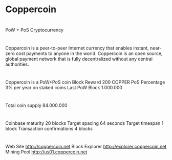

# Coppercoin
#
PoW + PoS Cryptocurrency
#
Coppercoin is a peer-to-peer Internet currency that enables instant, near-zero cost payments to anyone in the world. 
Coppercoin is an open source, global payment network that is fully decentralized without any central authorities. 
#
Coppercoin is a PoW+PoS coin
Block Reward 200 COPPER
PoS Percentage  3% per year on staked coins
Last PoW Block 1.000.000
#
Total coin supply 84.000.000
#
Coinbase maturity 20 blocks
Target spacing 64 seconds
Target timespan 1 block
Transaction confirmations 4 blocks
#
Web Site http://coppercoin.net
Block Explorer http://explorer.coppercoin.net
Mining Pool http://us01.coppercoin.net
#
#


